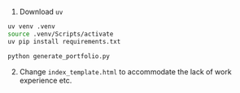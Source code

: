 1. Download `uv`

```bash
uv venv .venv
source .venv/Scripts/activate
uv pip install requirements.txt
```

```bash
python generate_portfolio.py
```

2. Change `index_template.html` to accommodate the lack of work experience etc. 
